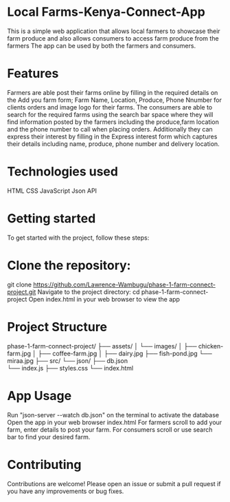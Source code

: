 # Local Farms-Kenya-Connect-App
This is a simple web application that allows local farmers to showcase their farm produce and also allows consumers to access farm produce from the farmers
The app can be used by both the farmers and consumers.
# Features
Farmers are able post their farms online by filling in the required details on the Add you farm form; Farm Name, Location, Produce, Phone Nnumber for clients orders and image logo for their farms.
The consumers are able to search for the required farms using the search bar space where they will find information posted by the farmers including the produce,farm location and the phone number to call when placing orders. Additionally they can express their interest by filling in the Express interest form which captures their details including name, produce, phone number and delivery location.
# Technologies used
HTML
CSS
JavaScript
Json API
# Getting started
To get started with the project, follow these steps:

# Clone the repository:
git clone https://github.com/Lawrence-Wambugu/phase-1-farm-connect-project.git
Navigate to the project directory:
cd phase-1-farm-connect-project
Open index.html in your web browser to view the app

# Project Structure
phase-1-farm-connect-project/
├── assets/
│   └── images/
│       ├── chicken-farm.jpg
│       ├── coffee-farm.jpg
│       ├── dairy.jpg
        ├── fish-pond.jpg
        └── miraa.jpg
├── src/
└── json/
    ├── db.json    
└── index.js
├── styles.css
└── index.html

# App Usage
Run "json-server --watch db.json" on the terminal to activate the database
Open the app in your web browser index.html
For farmers scroll to add your farm, enter details to post your farm.
For consumers scroll or use search bar to find your desired farm.

# Contributing
Contributions are welcome! Please open an issue or submit a pull request if you have any improvements or bug fixes.
